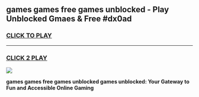 
## games games free games unblocked - Play Unblocked Gmaes & Free #dx0ad
<h3>
<a href="https://news.freeplayer.one?title=games_games_free_games_unblocked&ref=03M">CLICK TO PLAY</a></h3>
<hr>

<h3>
<a href="https://news.freeplayer.one?title=games_games_free_games_unblocked&ref=03M">CLICK 2 PLAY</a>
  
</h3>

<a href="https://news.freeplayer.one?title=games_games_free_games_unblocked&ref=03M"><img src="https://clearcache.store/games.png"></a>


**games games free games unblocked games unblocked: Your Gateway to Fun and Accessible Online Gaming**
